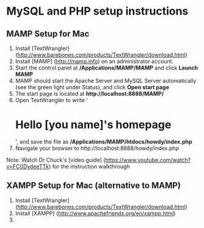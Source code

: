 MySQL and PHP setup instructions
================================


MAMP Setup for Mac
----------------------
1. Install [TextWrangler] (http://www.barebones.com/products/TextWrangler/download.html)
2. Install [MAMP] (http://mamp.info) on an administrator account.
3. Start the control panel at **/Applications/MAMP/MAMP** and click **Launch MAMP**
4. MAMP should start the Apache Server and MySQL Server automatically (see the green light under Status), and click **Open start page**
5. The start page is located at **http://localhost:8888/MAMP/**
6. Open TextWrangler to write '<h1>Hello [you name]'s homepage</h1>', and save the file as **/Applications/MAMP/htdocs/howdy/index.php**
7. Navigate your browser to http://localhost:8888/howdy/index.php


Note: Watch Dr Chuck's [video guide] (https://www.youtube.com/watch?v=FC0DydeeTTk) for the instruction walkthrough


XAMPP Setup for Mac (alternative to MAMP)
---------------------
1. Install [TextWrangler] (http://www.barebones.com/products/TextWrangler/download.html)
2. Install [XAMPP] (http://www.apachefriends.org/en/xampp.html)
3. 

